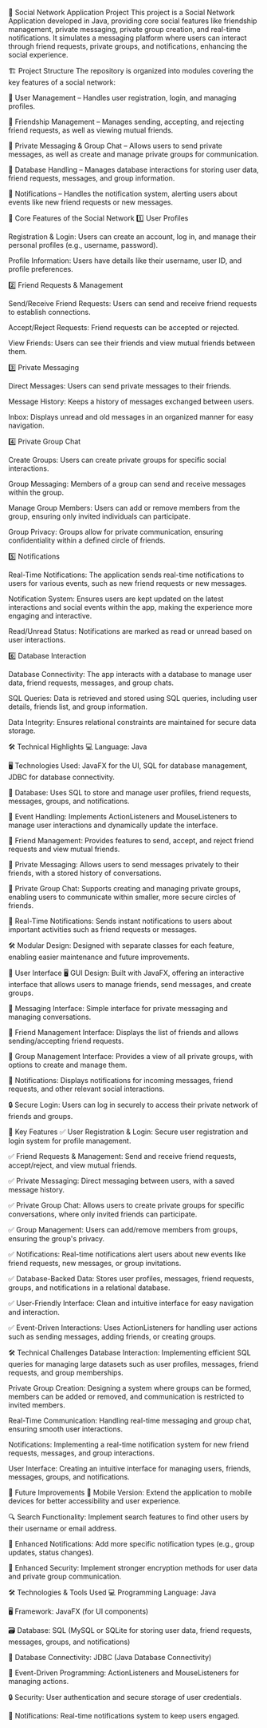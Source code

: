📄 Social Network Application Project
This project is a Social Network Application developed in Java, providing core social features like friendship management, private messaging, private group creation, and real-time notifications. It simulates a messaging platform where users can interact through friend requests, private groups, and notifications, enhancing the social experience.

🏗️ Project Structure
The repository is organized into modules covering the key features of a social network:

📂 User Management – Handles user registration, login, and managing profiles.

📂 Friendship Management – Manages sending, accepting, and rejecting friend requests, as well as viewing mutual friends.

📂 Private Messaging & Group Chat – Allows users to send private messages, as well as create and manage private groups for communication.

📂 Database Handling – Manages database interactions for storing user data, friend requests, messages, and group information.

📂 Notifications – Handles the notification system, alerting users about events like new friend requests or new messages.

🎨 Core Features of the Social Network
1️⃣ User Profiles

Registration & Login: Users can create an account, log in, and manage their personal profiles (e.g., username, password).

Profile Information: Users have details like their username, user ID, and profile preferences.

2️⃣ Friend Requests & Management

Send/Receive Friend Requests: Users can send and receive friend requests to establish connections.

Accept/Reject Requests: Friend requests can be accepted or rejected.

View Friends: Users can see their friends and view mutual friends between them.

3️⃣ Private Messaging

Direct Messages: Users can send private messages to their friends.

Message History: Keeps a history of messages exchanged between users.

Inbox: Displays unread and old messages in an organized manner for easy navigation.

4️⃣ Private Group Chat

Create Groups: Users can create private groups for specific social interactions.

Group Messaging: Members of a group can send and receive messages within the group.

Manage Group Members: Users can add or remove members from the group, ensuring only invited individuals can participate.

Group Privacy: Groups allow for private communication, ensuring confidentiality within a defined circle of friends.

5️⃣ Notifications

Real-Time Notifications: The application sends real-time notifications to users for various events, such as new friend requests or new messages.

Notification System: Ensures users are kept updated on the latest interactions and social events within the app, making the experience more engaging and interactive.

Read/Unread Status: Notifications are marked as read or unread based on user interactions.

6️⃣ Database Interaction

Database Connectivity: The app interacts with a database to manage user data, friend requests, messages, and group chats.

SQL Queries: Data is retrieved and stored using SQL queries, including user details, friends list, and group information.

Data Integrity: Ensures relational constraints are maintained for secure data storage.

🛠️ Technical Highlights
💻 Language: Java

🖥️ Technologies Used: JavaFX for the UI, SQL for database management, JDBC for database connectivity.

📄 Database: Uses SQL to store and manage user profiles, friend requests, messages, groups, and notifications.

🔄 Event Handling: Implements ActionListeners and MouseListeners to manage user interactions and dynamically update the interface.

👥 Friend Management: Provides features to send, accept, and reject friend requests and view mutual friends.

💬 Private Messaging: Allows users to send messages privately to their friends, with a stored history of conversations.

💬 Private Group Chat: Supports creating and managing private groups, enabling users to communicate within smaller, more secure circles of friends.

📲 Real-Time Notifications: Sends instant notifications to users about important activities such as friend requests or messages.

🛠️ Modular Design: Designed with separate classes for each feature, enabling easier maintenance and future improvements.

🎨 User Interface
🖥️ GUI Design: Built with JavaFX, offering an interactive interface that allows users to manage friends, send messages, and create groups.

💬 Messaging Interface: Simple interface for private messaging and managing conversations.

👥 Friend Management Interface: Displays the list of friends and allows sending/accepting friend requests.

👥 Group Management Interface: Provides a view of all private groups, with options to create and manage them.

🔔 Notifications: Displays notifications for incoming messages, friend requests, and other relevant social interactions.

🔒 Secure Login: Users can log in securely to access their private network of friends and groups.

🌟 Key Features
✅ User Registration & Login: Secure user registration and login system for profile management.

✅ Friend Requests & Management: Send and receive friend requests, accept/reject, and view mutual friends.

✅ Private Messaging: Direct messaging between users, with a saved message history.

✅ Private Group Chat: Allows users to create private groups for specific conversations, where only invited friends can participate.

✅ Group Management: Users can add/remove members from groups, ensuring the group's privacy.

✅ Notifications: Real-time notifications alert users about new events like friend requests, new messages, or group invitations.

✅ Database-Backed Data: Stores user profiles, messages, friend requests, groups, and notifications in a relational database.

✅ User-Friendly Interface: Clean and intuitive interface for easy navigation and interaction.

✅ Event-Driven Interactions: Uses ActionListeners for handling user actions such as sending messages, adding friends, or creating groups.

🛠️ Technical Challenges
Database Interaction: Implementing efficient SQL queries for managing large datasets such as user profiles, messages, friend requests, and group memberships.

Private Group Creation: Designing a system where groups can be formed, members can be added or removed, and communication is restricted to invited members.

Real-Time Communication: Handling real-time messaging and group chat, ensuring smooth user interactions.

Notifications: Implementing a real-time notification system for new friend requests, messages, and group interactions.

User Interface: Creating an intuitive interface for managing users, friends, messages, groups, and notifications.

🎯 Future Improvements
📱 Mobile Version: Extend the application to mobile devices for better accessibility and user experience.

🔍 Search Functionality: Implement search features to find other users by their username or email address.

🔔 Enhanced Notifications: Add more specific notification types (e.g., group updates, status changes).

🔐 Enhanced Security: Implement stronger encryption methods for user data and private group communication.

🛠️ Technologies & Tools Used
💻 Programming Language: Java

🖥️ Framework: JavaFX (for UI components)

🗃️ Database: SQL (MySQL or SQLite for storing user data, friend requests, messages, groups, and notifications)

🔌 Database Connectivity: JDBC (Java Database Connectivity)

🔄 Event-Driven Programming: ActionListeners and MouseListeners for managing actions.

🔒 Security: User authentication and secure storage of user credentials.

🔔 Notifications: Real-time notifications system to keep users engaged.

